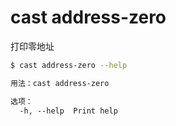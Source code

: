 # cast address-zero

打印零地址

```bash
$ cast address-zero --help
```

```txt
用法：cast address-zero

选项：
  -h, --help  Print help
```